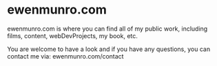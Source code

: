 # ewenmunro.com

ewenmunro.com is where you can find all of my public work, including films, content, webDevProjects, my book, etc.

You are welcome to have a look and if you have any questions, you can contact me via: ewenmunro.com/contact
